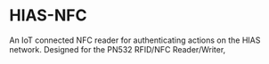 # HIAS-NFC
An IoT connected NFC reader for authenticating actions on the HIAS network. Designed for the PN532 RFID/NFC Reader/Writer,

